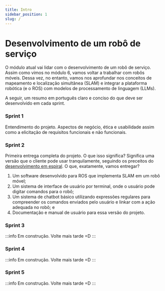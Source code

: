 ```yaml
---
title: Intro
sidebar_position: 1
slug: /
---
```


# Desenvolvimento de um robô de serviço

O módulo atual vai lidar com o desenvolvimento de um robô de serviço. Assim como
vimos no módulo 6, vamos voltar a trabalhar com robôs móveis. Dessa vez, no entanto, 
vamos nos aprofundar nos conceitos de mapeamento e localização simultânea (SLAM) 
e integrar a plataforma robótica (e o ROS) com modelos de processamento de linguagem
(LLMs).

A seguir, um resumo em português claro e conciso do que deve ser desenvolvido em 
cada sprint.

### Sprint 1 

Entendimento do projeto. Aspectos de negócio, ética e usabilidade assim como a 
elicitação de requisitos funcionais e não funcionais.

### Sprint 2

Primeira entrega completa do projeto. O que isso significa? Significa uma versão 
que o cliente pode usar tranquilamente, seguindo os preceitos do 
[desenvolvimento em espiral](https://medium.com/contexto-delimitado/o-modelo-em-espiral-de-boehm-ed1d85b7df).
O que, exatamente, vamos entregar?

1. Um software desenvolvido para ROS que implementa SLAM em um robô móvel;
2. Um sistema de interface de usuário por terminal, onde o usuário pode digitar
comandos para o robô;
3. Um sistema de chatbot básico utilizando expressões regulares para compreender
os comandos enviados pelo usuário e linkar com a ação adequada no robô; e
4. Documentação e manual de usuário para essa versão do projeto.

### Sprint 3

:::info
Em construção. Volte mais tarde =D
:::

### Sprint 4

:::info
Em construção. Volte mais tarde =D
:::

### Sprint 5

:::info
Em construção. Volte mais tarde =D
:::


